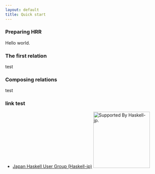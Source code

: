```yaml
---
layout: default
title: Quick start
---
```


### Preparing HRR

Hello world.

### The first relation

test

### Composing relations

test

### link test

- [Japan Haskell User Group (Haskell-jp)](https://haskell.jp) [<img width="180" src="https://haskell.jp/img/supported-by-haskell-jp.svg" alt="Supported By Haskell-jp.">](https://haskell.jp/blog/posts/links.html#khibino.github.io/haskell-relational-record)
